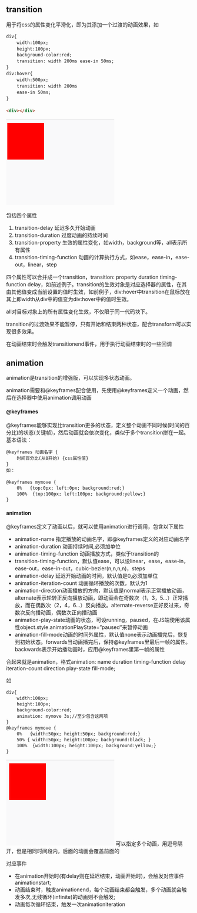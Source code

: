 ## transition
用于将css的属性变化平滑化，即为其添加一个过渡的动画效果，如
```HTML
div{
	width:100px;
	height:100px;
	background-color:red;
	transition: width 200ms ease-in 50ms;
}
div:hover{
	width:500px;
	transition: width 200ms 
	ease-in 50ms;
}
	
<div></div>
```
![image](https://github.com/ConstancePeng/readingNotes/blob/master/pic/transition-1.gif)

包括四个属性
1. transition-delay 延迟多久开始动画
2. transition-duration 过度动画的持续时间
3. transition-property 生效的属性变化，如width，background等，all表示所有属性
4. transition-timing-function 动画的计算执行方式，如ease，ease-in，ease-out，linear，step

四个属性可以合并成一个transition，transition: property duration timing-function delay，如前述例子。transition的生效对象是对应选择器的属性，在其由其他值变成当前设置的值时生效，如前例子，div:hover中transition在鼠标放在其上即width从div中的值变为div:hover中的值时生效。

all对目标对象上的所有属性变化生效，不仅限于同一代码块下。

transition的过渡效果不能暂停，只有开始和结束两种状态，配合transform可以实现很多效果。

在动画结束时会触发transitionend事件，用于执行动画结束时的一些回调
## animation
animation是transition的增强版，可以实现多状态动画。

animation需要和@keyframes配合使用，先使用@keyframes定义一个动画，然后在选择器中使用animation调用动画
#### @keyframes
@keyframes能够实现比transition更多的状态，定义整个动画不同时候(时间的百分比)的状态(关键帧)，然后动画就会依次变化，类似于多个transition拼在一起。基本语法：
```
@keyframes 动画名字 {
    时间百分比(从0开始) {css属性值}
}
如：

@keyframes mymove {
    0%   {top:0px; left:0px; background:red;}
    100%  {top:100px; left:100px; background:yellow;}
}
```
#### animation
@keyframes定义了动画以后，就可以使用animation进行调用，包含以下属性
- animation-name 指定播放的动画名字，即@keyframes定义的对应动画名字
- animation-duration 动画持续时间,必须加单位
- animation-timing-function 动画播放方式，类似于transition的
- transition-timing-function，默认值ease，可以设linear，ease，ease-in，ease-out，ease-in-out，cubic-bezier(n,n,n,n)，steps
- animation-delay 延迟开始动画的时间，默认值是0,必须加单位
- animation-iteration-count 动画循环播放的次数，默认为1
- animation-direction动画播放的方向，默认值是normal表示正常播放动画，alternate表示轮转正反向播放动画，即动画会在奇数次（1，3，5…）正常播放，而在偶数次（2，4，6…）反向播放。alternate-reverse正好反过来，奇数次反向播动画，偶数次正向播动画
- animation-play-state动画的状态，可设running，paused，在JS端使用该属性object.style.animationPlayState=”paused”来暂停动画
- animation-fill-mode动画的时间外属性，默认值none表示动画播完后，恢复到初始状态。forwards当动画播完后，保持@keyframes里最后一帧的属性。backwards表示开始播动画时，应用@keyframes里第一帧的属性

合起来就是animation，格式animation: name duration timing-function delay iteration-count direction play-state fill-mode;

如
```
div{
	width:100px;
	height:100px;
	background-color:red;
	animation: mymove 3s;//至少包含这两项
}
@keyframes mymove {
	0%   {width:50px; height:50px; background:red;}
	50% { width:50px; height:100px; background:black; }
	100%  {width:100px; height:100px; background:yellow;}
}
```
![image](https://github.com/ConstancePeng/readingNotes/blob/master/pic/animation-1.gif)
可以指定多个动画，用逗号隔开，但是相同时间段内，后面的动画会覆盖前面的

对应事件
- 在animation开始时(有delay则在延迟结束，动画开始时)，会触发对应事件animationstart;
- 动画结束时，触发animationend，每个动画结束都会触发，多个动画就会触发多次,无线循环(infinite)的动画则不会触发;
- 动画每次循环结束，触发一次animationiteration 
